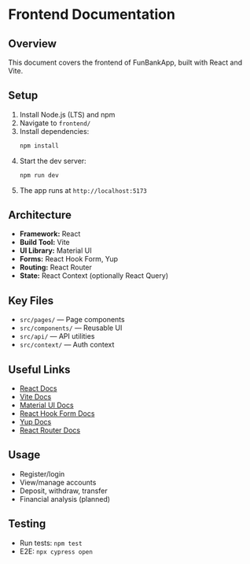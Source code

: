# Frontend Documentation

## Overview
This document covers the frontend of FunBankApp, built with React and Vite.

## Setup
1. Install Node.js (LTS) and npm
2. Navigate to `frontend/`
3. Install dependencies:
   ```sh
   npm install
   ```
4. Start the dev server:
   ```sh
   npm run dev
   ```
5. The app runs at `http://localhost:5173`

## Architecture
- **Framework:** React
- **Build Tool:** Vite
- **UI Library:** Material UI
- **Forms:** React Hook Form, Yup
- **Routing:** React Router
- **State:** React Context (optionally React Query)

## Key Files
- `src/pages/` — Page components
- `src/components/` — Reusable UI
- `src/api/` — API utilities
- `src/context/` — Auth context

## Useful Links
- [React Docs](https://react.dev/)
- [Vite Docs](https://vitejs.dev/guide/)
- [Material UI Docs](https://mui.com/)
- [React Hook Form Docs](https://react-hook-form.com/)
- [Yup Docs](https://github.com/jquense/yup)
- [React Router Docs](https://reactrouter.com/)

## Usage
- Register/login
- View/manage accounts
- Deposit, withdraw, transfer
- Financial analysis (planned)

## Testing
- Run tests: `npm test`
- E2E: `npx cypress open` 